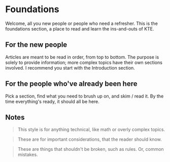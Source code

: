 # Foundations

Welcome, all you new people or people who need a refresher.
This is the foundations section, a place to read and learn the ins-and-outs of KTE.

## For the new people

Articles are meant to be read in order, from top to bottom.
The purpose is solely to provide information; more complex topics have their own sections involved.
I recommend you start with the Introduction section.

## For the people who've already been here

Pick a section, find what you need to brush up on, and skim / read it.
By the time everything's ready, it should all be here.

## Notes

> This style is for anything technical, like math or overly complex topics.

> These are for important considerations, that the reader should know.

> These are things that shouldn't be broken, such as rules.
Or, common mistakes.